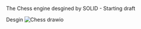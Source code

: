 The Chess engine desgined by SOLID - Starting draft


Desgin
![Chess drawio](https://github.com/user-attachments/assets/f5ee26c7-3cf0-4221-961c-10db6b36248d)

